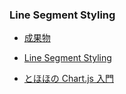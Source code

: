 ### Line Segment Styling

- [成果物](https://bsu5mg.csb.app/)

- [Line Segment Styling](https://www.chartjs.org/docs/latest/samples/line/segments.html)

- [とほほの Chart.js 入門](https://www.tohoho-web.com/ex/chartjs-params.html#legend.labels)
